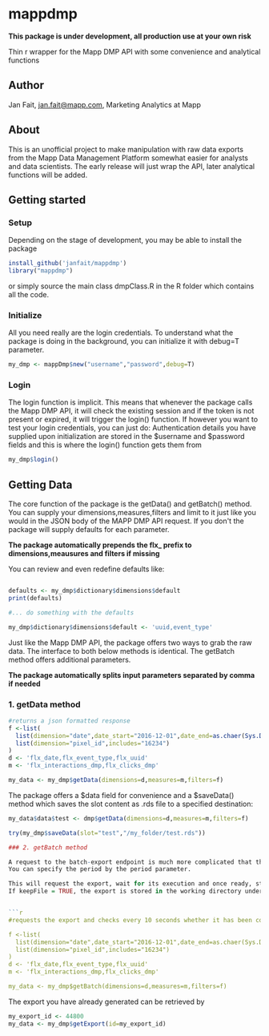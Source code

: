 # mappdmp

**This package is under development, all production use at your own risk**

Thin r wrapper for the Mapp DMP API with some convenience and analytical functions

## Author
Jan Fait, jan.fait@mapp.com,
Marketing Analytics at Mapp

## About
This is an unofficial project to make manipulation with raw data exports from the Mapp Data Management Platform somewhat easier for
analysts and data scientists. The early release will just wrap the API, later analytical functions will be added.

## Getting started


### Setup
Depending on the stage of development, you may be able to install the package 
```r
install_github('janfait/mappdmp')
library("mappdmp")
```
or simply source the main class dmpClass.R in the R folder which contains all the code.

### Initialize
All you need really are the login credentials. To understand what the package is doing in the background, you can initialize it 
with debug=T parameter. 
```r
my_dmp <- mappDmp$new("username","password",debug=T)
```
### Login
The login function is implicit. This means that whenever the package calls the Mapp DMP API, it will check the existing session and if the token is not present or expired, it will trigger the login() function. If however you want to test your login credentials, you can just do:
Authentication details you have supplied upon initialization are stored in the $username and $password fields and this is where the login() function gets them from
```r
my_dmp$login()
```

## Getting Data

The core function of the package is the getData() and getBatch() method.
You can supply your dimensions,measures,filters and limit to it just like you would in the JSON body of the MAPP DMP API request. If you don't the package will supply defaults for each parameter.

**The package automatically prepends the flx_ prefix to dimensions,meausures and filters if missing**

You can review and even redefine defaults like:

```r

defaults <- my_dmp$dictionary$dimensions$default
print(defaults)

#... do something with the defaults

my_dmp$dictionary$dimensions$default <- 'uuid,event_type'

```

Just like the Mapp DMP API, the package offers two ways to grab the raw data. The interface to both below methods is identical. The getBatch method offers additional parameters.

**The package automatically splits input parameters separated by comma if needed**

### 1. getData method

```r
#returns a json formatted response
f <-list(
  list(dimension="date",date_start="2016-12-01",date_end=as.chaer(Sys.Date())),
  list(dimension="pixel_id",includes="16234")
)
d <- 'flx_date,flx_event_type,flx_uuid'
m <- 'flx_interactions_dmp,flx_clicks_dmp'

my_data <- my_dmp$getData(dimensions=d,measures=m,filters=f)
```

The package offers a $data field for convenience and a $saveData() method which saves the slot content as .rds file to a specified destination:

```r
my_data$data$test <- dmp$getData(dimensions=d,measures=m,filters=f)

try(my_dmp$saveData(slot="test","/my_folder/test.rds"))

### 2. getBatch method

A request to the batch-export endpoint is much more complicated that the simple immediate export. The package submits the export request and continues to check its status by querying the viz/list-exports endpoint periodically until it has been completed.
You can specify the period by the period parameter.

This will request the export, wait for its execution and once ready, stream the content of the export into a temporary file in the current working directory which is deleted once the data has been loaded into a data frame.
If keepFile = TRUE, the export is stored in the working directory under a name 'MappDmpExport_YOUREXPORTID.csv' and the function only returns this filename. 


```r
#requests the export and checks every 10 seconds whether it has been completed

f <-list(
  list(dimension="date",date_start="2016-12-01",date_end=as.chaer(Sys.Date())),
  list(dimension="pixel_id",includes="16234")
)
d <- 'flx_date,flx_event_type,flx_uuid'
m <- 'flx_interactions_dmp,flx_clicks_dmp'

my_data <- my_dmp$getBatch(dimensions=d,measures=m,filters=f)

```
The export you have already generated can be retrieved by

```r
my_export_id <- 44800
my_data <- my_dmp$getExport(id=my_export_id)


```
